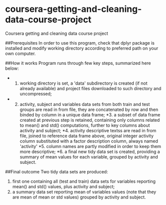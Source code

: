 # coursera-getting-and-cleaning-data-course-project
Coursera getting and cleaning data course project

##Prerequisites
In order to use this program, check that dplyr package is installed and modify working directory according to preferred path on your own computer.

##How it works
Program runs through few key steps, summarized here below:
- 1. working directory is set, a 'data' subdirectory is created (if not already available) and project files downloaded to such directory and uncompressed;
- 2. activity, subject and variables data sets from both train and test groups are read in from file, they are concatenated by row and then binded by column in a unique data frame;
*3. a subset of data frame created at previous step is retained, containing only columns related to mean() and std() computations, further to key columns about activity and subject;
*4. activity descriptive textss are read in from file, joined to reference data frame above, original integer activity column substituted with a factor description column, always named 'activity'
*5. column names are partly modified in order to keep them more descriptive;
*6. a final new tidy data set is created, providing a summary of mean values for each variable, grouped by activity and subject.

##Final outcome
Two tidy data sets are produced: 
1. first one containing all (test and train) data sets for variables reporting mean() and std() values, plus activity and subject;
2. a summary data set reporting mean of variables values (note that they are mean of mean or std values) grouped by activity and subject.
